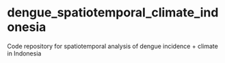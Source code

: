 # dengue_spatiotemporal_climate_indonesia
Code repository for spatiotemporal analysis of dengue incidence + climate in Indonesia
